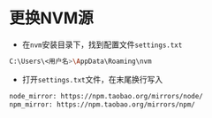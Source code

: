 # 更换NVM源
- 在`nvm`安装目录下，找到配置文件`settings.txt`
```sh
C:\Users\<用户名>\AppData\Roaming\nvm
```
- 打开`settings.txt`文件，在末尾换行写入
```sh
node_mirror: https://npm.taobao.org/mirrors/node/
npm_mirror: https://npm.taobao.org/mirrors/npm/
```